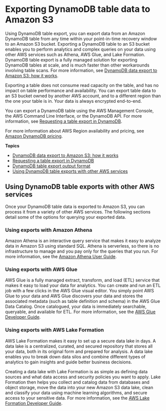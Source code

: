 # Exporting DynamoDB table data to Amazon S3<a name="DataExport"></a>

Using DynamoDB table export, you can export data from an Amazon DynamoDB table from any time within your point\-in\-time recovery window to an Amazon S3 bucket\. Exporting a DynamoDB table to an S3 bucket enables you to perform analytics and complex queries on your data using other AWS services such as Athena, AWS Glue, and Lake Formation\. DynamoDB table export is a fully managed solution for exporting DynamoDB tables at scale, and is much faster than other workarounds involving table scans\. For more information, see [DynamoDB data export to Amazon S3: how it works](DataExport.HowItWorks.md)\.

Exporting a table does not consume read capacity on the table, and has no impact on table performance and availability\. You can export table data to an S3 bucket owned by another AWS account, and to a different region than the one your table is in\. Your data is always encrypted end\-to\-end\.

You can export a DynamoDB table using the AWS Management Console, the AWS Command Line Interface, or the DynamoDB API\. For more information, see [Requesting a table export in DynamoDB](DataExport.Requesting.md)\.

For more information about AWS Region availability and pricing, see [Amazon DynamoDB pricing](https://aws.amazon.com/dynamodb/pricing)\.

**Topics**
+ [DynamoDB data export to Amazon S3: how it works](DataExport.HowItWorks.md)
+ [Requesting a table export in DynamoDB](DataExport.Requesting.md)
+ [DynamoDB table export output format](DataExport.Output.md)
+ [Using DynamoDB table exports with other AWS services](#DataExport.Using)

## Using DynamoDB table exports with other AWS services<a name="DataExport.Using"></a>

Once your DynamoDB table data is exported to Amazon S3, you can process it from a variety of other AWS services\. The following sections detail some of the options for querying your exported data\.

### Using exports with Amazon Athena<a name="DataExport.Using.Athena"></a>

Amazon Athena is an interactive query service that makes it easy to analyze data in Amazon S3 using standard SQL\. Athena is serverless, so there is no infrastructure to manage and you pay only for the queries that you run\. For more information, see the [Amazon Athena User Guide](https://docs.aws.amazon.com/athena/latest/ug/)\.

### Using exports with AWS Glue<a name="DataExport.Using.Glue"></a>

AWS Glue is a fully managed extract, transform, and load \(ETL\) service that makes it easy to load your data for analytics\. You can create and run an ETL job with a few clicks in the AWS Glue visual editor\. You simply point AWS Glue to your data and AWS Glue discovers your data and stores the associated metadata \(such as table definition and schema\) in the AWS Glue Data Catalog\. Once catalogued, your data is immediately searchable, queryable, and available for ETL\. For more information, see the [AWS Glue Developer Guide](https://docs.aws.amazon.com/glue/latest/dg/)\.

### Using exports with AWS Lake Formation<a name="DataExport.Using.LakeFormation"></a>

AWS Lake Formation makes it easy to set up a secure data lake in days\. A data lake is a centralized, curated, and secured repository that stores all your data, both in its original form and prepared for analysis\. A data lake enables you to break down data silos and combine different types of analytics to gain insights and guide better business decisions\.

Creating a data lake with Lake Formation is as simple as defining data sources and what data access and security policies you want to apply\. Lake Formation then helps you collect and catalog data from databases and object storage, move the data into your new Amazon S3 data lake, clean and classify your data using machine learning algorithms, and secure access to your sensitive data\. For more information, see the [AWS Lake Formation Developer Guide](https://docs.aws.amazon.com/lake-formation/latest/dg/)\.